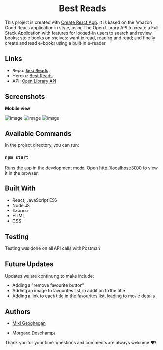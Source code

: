 <h1 align="center">Best Reads</h1>

This project is created with [Create React App](https://github.com/facebook/create-react-app). It is based on the Amazon Good Reads application in style, using The Open Library API to create a Full Stack Application with features for logged-in users to search and review books; store books on shelves: want to read, reading and read; and finally create and read e-books using a built-in e-reader.

## Links

- Repo: [Best Reads](https://github.com/Miki-Geoghegan/BestReads)
- Heroku: [Best Reads](https://mm-best-reads.herokuapp.com/)
- API: [Open Library API](https://openlibrary.org/developers/api)


## Screenshots

**Mobile view**
<p float="left">

  ![image](https://user-images.githubusercontent.com/83708369/137088524-5ffd656f-97eb-4bbc-b12e-1eea0c3dd2af.png)
  ![image](https://user-images.githubusercontent.com/83708369/137093265-87e5199d-14d4-4c34-88e0-f43c1be20e36.png)
  ![image](https://user-images.githubusercontent.com/83708369/137093563-3fdb2544-f091-403a-85c1-dfb600e77b48.png)
</p>


## Available Commands

In the project directory, you can run:

### `npm start`

Runs the app in the development mode. Open [http://localhost:3000](http://localhost:3000) to view it in the browser.


## Built With

- React, JavaScript ES6
- Node.JS
- Express
- HTML
- CSS

## Testing

Testing was done on all API calls with Postman


## Future Updates

<p>Updates we are continuing to make include:</p>
<ul>
<li>Adding a "remove favourite button"</li>
<li>Adding an image to favourites list, in addition to the title</li>
<li>Adding a link to each title in the favourites list, leading to movie details</li>
</ul>

## Authors

- [Miki Geoghegan](https://github.com/Miki-Geoghegan)

- [Morgane Deschamps](https://github.com/MorganeDeschamps)

Thank you for your time, questions and comments are always welcome :heart:!
